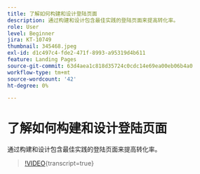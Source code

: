 ```yaml
---
title: 了解如何构建和设计登陆页面
description: 通过构建和设计包含最佳实践的登陆页面来提高转化率。
role: User
level: Beginner
jira: KT-10749
thumbnail: 345468.jpeg
exl-id: d1c497c4-fde2-471f-8993-a95319d4b611
feature: Landing Pages
source-git-commit: 63d4aea1c818d35724c0cdc14e69ea00eb06b4a0
workflow-type: tm+mt
source-wordcount: '42'
ht-degree: 0%

---
```


# 了解如何构建和设计登陆页面

通过构建和设计包含最佳实践的登陆页面来提高转化率。

>[!VIDEO](https://video.tv.adobe.com/v/345468/?quality=12&learn=on){transcript=true}
